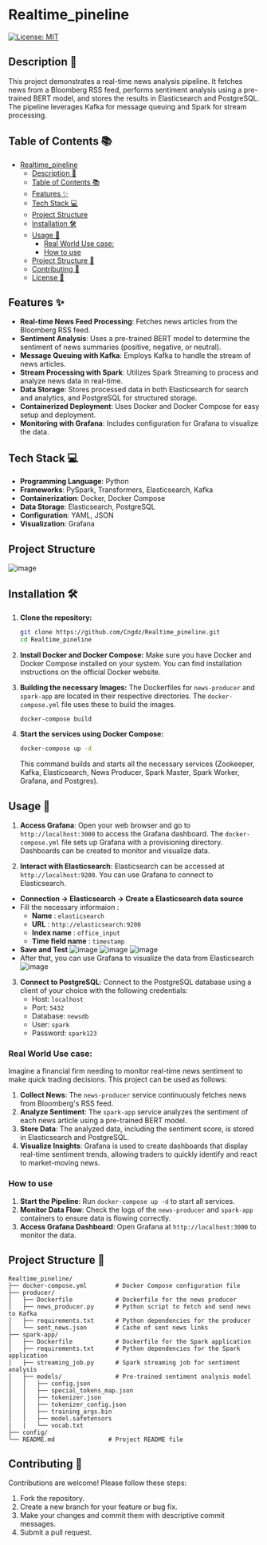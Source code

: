 # Realtime_pineline
[![License: MIT](https://img.shields.io/badge/License-MIT-yellow.svg)](https://opensource.org/licenses/MIT)



## Description 📝
This project demonstrates a real-time news analysis pipeline. It fetches news from a Bloomberg RSS feed, performs sentiment analysis using a pre-trained BERT model, and stores the results in Elasticsearch and PostgreSQL. The pipeline leverages Kafka for message queuing and Spark for stream processing.



## Table of Contents 📚
- [Realtime\_pineline](#realtime_pineline)
  - [Description 📝](#description-)
  - [Table of Contents 📚](#table-of-contents-)
  - [Features ✨](#features-)
  - [Tech Stack 💻](#tech-stack-)
  - [Project Structure](#project-structure)
  - [Installation 🛠️](#installation-️)
  - [Usage 🚀](#usage-)
    - [Real World Use case:](#real-world-use-case)
    - [How to use](#how-to-use)
  - [Project Structure 📂](#project-structure-)
  - [Contributing 🤝](#contributing-)
  - [License 📜](#license-)



## Features ✨
- **Real-time News Feed Processing**: Fetches news articles from the Bloomberg RSS feed.
- **Sentiment Analysis**: Uses a pre-trained BERT model to determine the sentiment of news summaries (positive, negative, or neutral).
- **Message Queuing with Kafka**: Employs Kafka to handle the stream of news articles.
- **Stream Processing with Spark**: Utilizes Spark Streaming to process and analyze news data in real-time.
- **Data Storage**: Stores processed data in both Elasticsearch for search and analytics, and PostgreSQL for structured storage.
- **Containerized Deployment**: Uses Docker and Docker Compose for easy setup and deployment.
- **Monitoring with Grafana**: Includes configuration for Grafana to visualize the data.



## Tech Stack 💻
- **Programming Language**: Python
- **Frameworks**: PySpark, Transformers, Elasticsearch, Kafka
- **Containerization**: Docker, Docker Compose
- **Data Storage**: Elasticsearch, PostgreSQL
- **Configuration**: YAML, JSON
- **Visualization**: Grafana

## Project Structure
![image](assets/architecture.png)
## Installation 🛠️
1. **Clone the repository:**
   ```bash
   git clone https://github.com/Cngdz/Realtime_pineline.git
   cd Realtime_pineline
   ```

2. **Install Docker and Docker Compose:**
   Make sure you have Docker and Docker Compose installed on your system. You can find installation instructions on the official Docker website.

3. **Building the necessary Images:**
   The Dockerfiles for `news-producer` and `spark-app` are located in their respective directories. The `docker-compose.yml` file uses these to build the images.

   ```bash
   docker-compose build
   ```

4. **Start the services using Docker Compose:**
   ```bash
   docker-compose up -d
   ```
   This command builds and starts all the necessary services (Zookeeper, Kafka, Elasticsearch, News Producer, Spark Master, Spark Worker, Grafana, and Postgres).



## Usage 🚀
1. **Access Grafana**: Open your web browser and go to `http://localhost:3000` to access the Grafana dashboard.  The `docker-compose.yml` file sets up Grafana with a provisioning directory. Dashboards can be created to monitor and visualize data.

2. **Interact with Elasticsearch**: Elasticsearch can be accessed at `http://localhost:9200`. You can use Grafana to connect to Elasticsearch. 
 - **Connection -> Elasticsearch -> Create a Elasticsearch data source**
 - Fill the necessary informaion : 
   - **Name** : `elasticsearch`
   - **URL** : `http://elasticsearch:9200`
   - **Index name** : `office_input`
   - **Time field name** : `timestamp`
 - **Save and Test**
  ![image](assets/home.png)
  ![image](assets/in4etail.png)
  ![image](assets/fillIn4.png)
 - After that, you can use Grafana to visualize the data from Elasticsearch
  ![image](assets/dashboard.png)

3. **Connect to PostgreSQL**: Connect to the PostgreSQL database using a client of your choice with the following credentials:
   - Host: `localhost`
   - Port: `5432`
   - Database: `newsdb`
   - User: `spark`
   - Password: `spark123`



### Real World Use case:
Imagine a financial firm needing to monitor real-time news sentiment to make quick trading decisions. This project can be used as follows:

1.  **Collect News**: The `news-producer` service continuously fetches news from Bloomberg's RSS feed.
2.  **Analyze Sentiment**: The `spark-app` service analyzes the sentiment of each news article using a pre-trained BERT model.
3.  **Store Data**: The analyzed data, including the sentiment score, is stored in Elasticsearch and PostgreSQL.
4.  **Visualize Insights**: Grafana is used to create dashboards that display real-time sentiment trends, allowing traders to quickly identify and react to market-moving news.



### How to use
1.  **Start the Pipeline**: Run `docker-compose up -d` to start all services.
2.  **Monitor Data Flow**: Check the logs of the `news-producer` and `spark-app` containers to ensure data is flowing correctly.
3.  **Access Grafana Dashboard**: Open Grafana at `http://localhost:3000` to monitor the data.



## Project Structure 📂
```
Realtime_pineline/
├── docker-compose.yml        # Docker Compose configuration file
├── producer/
│   ├── Dockerfile            # Dockerfile for the news producer
│   ├── news_producer.py      # Python script to fetch and send news to Kafka
│   ├── requirements.txt      # Python dependencies for the producer
│   └── sent_news.json        # Cache of sent news links
├── spark-app/
│   ├── Dockerfile            # Dockerfile for the Spark application
│   ├── requirements.txt      # Python dependencies for the Spark application
│   ├── streaming_job.py      # Spark streaming job for sentiment analysis
│   ├── models/               # Pre-trained sentiment analysis model
│   │   ├── config.json
│   │   ├── special_tokens_map.json
│   │   ├── tokenizer.json
│   │   ├── tokenizer_config.json
│   │   ├── training_args.bin
│   │   ├── model.safetensors
|   |   └── vocab.txt
├── config/
└── README.md               # Project README file
```



## Contributing 🤝
Contributions are welcome! Please follow these steps:

1.  Fork the repository.
2.  Create a new branch for your feature or bug fix.
3.  Make your changes and commit them with descriptive commit messages.
4.  Submit a pull request.

